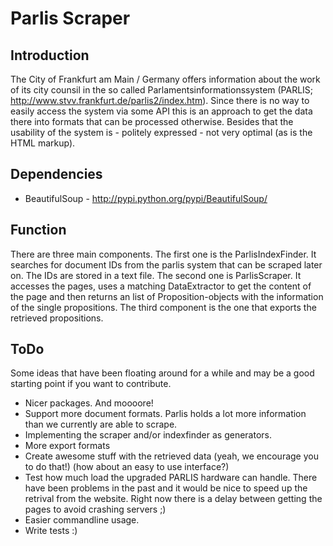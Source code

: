 Parlis Scraper
==============

Introduction
------------
The City of Frankfurt am Main / Germany offers information about the work of its city counsil in the so called Parlamentsinformationssystem (PARLIS; http://www.stvv.frankfurt.de/parlis2/index.htm).
Since there is no way to easily access the system via some API this is an approach to get the data there into formats that can be processed otherwise.
Besides that the usability of the system is - politely expressed - not very optimal (as is the HTML markup).

Dependencies
------------
* BeautifulSoup - http://pypi.python.org/pypi/BeautifulSoup/


Function
--------
There are three main components.
The first one is the ParlisIndexFinder. It searches for document IDs from the parlis system that can be scraped later on. The IDs are stored in a text file.
The second one is ParlisScraper. It accesses the pages, uses a matching DataExtractor to get the content of the page and then returns an list of Proposition-objects with the information of the single propositions.
The third component is the one that exports the retrieved propositions.


ToDo
----
Some ideas that have been floating around for a while and may be a good starting point if you want to contribute.

* Nicer packages. And moooore!
* Support more document formats. Parlis holds a lot more information than we currently are able to scrape.
* Implementing the scraper and/or indexfinder as generators.
* More export formats
* Create awesome stuff with the retrieved data (yeah, we encourage you to do that!) (how about an easy to use interface?)
* Test how much load the upgraded PARLIS hardware can handle. There have been problems in the past and it would be nice to speed up the retrival from the website. Right now there is a delay between getting the pages to avoid crashing servers ;)
* Easier commandline usage.
* Write tests :)

